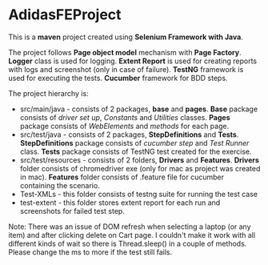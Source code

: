 # AdidasFEProject

This is a **maven** project created using **Selenium Framework with Java**. 

The project follows **Page object model** mechanism with **Page Factory**. **Logger** class is used for logging. **Extent Report** is used for creating reports with logs and screenshot (only in case of failure). **TestNG** framework is used for executing the tests. **Cucumber** framework for BDD steps. 

The project hierarchy is:
* src/main/java - consists of 2 packages, **base** and **pages**. **Base** package consists of *driver set up*, *Constants* and *Utilities* classes. **Pages** package consists of *WebElements* and *methods* for each page. 
* src/test/java - consists of 2 packages, **StepDefinitions** and **Tests**. **StepDefinitions** package consists of *cucumber step* and *Test Runner* class. **Tests** package consists of TestNG test created for the exercise.
* src/test/resources - consists of 2 folders, **Drivers** and **Features**. **Drivers** folder consists of chromedriver exe (only for mac as project was created in mac). **Features** folder consists of .feature file for cucumber containing the scenario.
* Test-XMLs - this folder consists of testng suite for running the test case
* test-extent - this folder stores extent report for each run and screenshots for failed test step.


Note: There was an issue of DOM refresh when selecting a laptop (or any item) and after clicking delete on Cart page. I couldn't make it work with all different kinds of wait so there is Thread.sleep() in a couple of methods. Please change the ms to more if the test still fails. 
